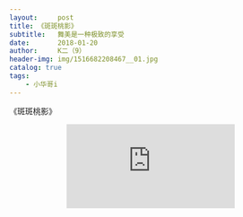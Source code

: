 ```yaml
---
layout:     post
title: 《斑斑桃影》
subtitle:   舞美是一种极致的享受
date:       2018-01-20
author:     K二（9）
header-img: img/1516682208467__01.jpg
catalog: true
tags:
    - 小华哥i
---
```

《斑斑桃影》
<center meta name="viewport" content="width=device-width, initial-scale=1.0, minimum-scale=0.5, maximum-scale=2.0, user-scalable=yes" />  
<iframe align="center" src="http://player.youku.com/embed/XMzM0NDExMzUyMA==" frameborder="0" allowfullscreen></center>

